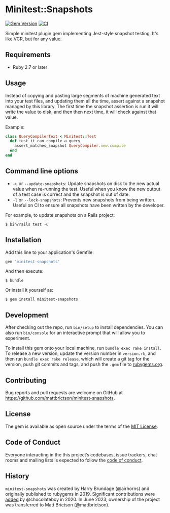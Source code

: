 # Minitest::Snapshots

[![Gem Version](https://badge.fury.io/rb/minitest-snapshots.svg)](https://rubygems.org/gems/minitest-snapshots)
[![CI](https://github.com/mattbrictson/gem/actions/workflows/ci.yml/badge.svg)](https://github.com/mattbrictson/gem/actions/workflows/ci.yml)

Simple minitest plugin gem implementing Jest-style snapshot testing. It's like VCR, but for any value.

## Requirements

- Ruby 2.7 or later

## Usage

Instead of copying and pasting large segments of machine generated text into your test files, and updating them all the time, assert against a snapshot managed by this library. The first time the snapshot assertion is run it will write the value to disk, and then then next time, it will check against that value.

Example:

```ruby
class QueryCompilerText < Minitest::Test
  def test_it_can_compile_a_query
    assert_matches_snapshot QueryCompiler.new.compile
  end
end
```

## Command line options

- `-u` or `--update-snapshots`: Update snapshots on disk to the new actual value when re-running the test. Useful when you know the new output of a test case is correct and the snapshot is out of date.
- `-l` or `--lock-snapshots`: Prevents new snapshots from being written. Useful on CI to ensure all snapshots have been written by the developer.

For example, to update snapshots on a Rails project:

    $ bin/rails test -u

## Installation

Add this line to your application's Gemfile:

```ruby
gem 'minitest-snapshots'
```

And then execute:

    $ bundle

Or install it yourself as:

    $ gem install minitest-snapshots

## Development

After checking out the repo, run `bin/setup` to install dependencies. You can also run `bin/console` for an interactive prompt that will allow you to experiment.

To install this gem onto your local machine, run `bundle exec rake install`. To release a new version, update the version number in `version.rb`, and then run `bundle exec rake release`, which will create a git tag for the version, push git commits and tags, and push the `.gem` file to [rubygems.org](https://rubygems.org).

## Contributing

Bug reports and pull requests are welcome on GitHub at https://github.com/mattbrictson/minitest-snapshots.

## License

The gem is available as open source under the terms of the [MIT License](LICENSE.txt).

## Code of Conduct

Everyone interacting in the this project’s codebases, issue trackers, chat rooms and mailing lists is expected to follow the [code of conduct](CODE_OF_CONDUCT.md).

## History

`minitest-snapshots` was created by Harry Brundage (@airhorns) and originally published to rubygems in 2019. Significant contributions were [added](https://github.com/mattbrictson/minitest-snapshots/pull/6) by @chocolateboy in 2020. In June 2023, ownership of the project was transferred to Matt Brictson (@mattbrictson).
